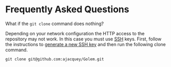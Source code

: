 # Frequently Asked Questions

What if the `git clone` command does nothing?

Depending on your network configuration the HTTP access to the repository may not work. In this case
you must use [SSH](https://en.wikipedia.org/wiki/Secure_Shell) keys. First, follow the instructions to [generate a new SSH key](https://help.github.com/articles/generating-a-new-ssh-key-and-adding-it-to-the-ssh-agent/#generating-a-new-ssh-key) and then run the following clone command.


```
git clone git@github.com:ajacquey/Golem.git
```
